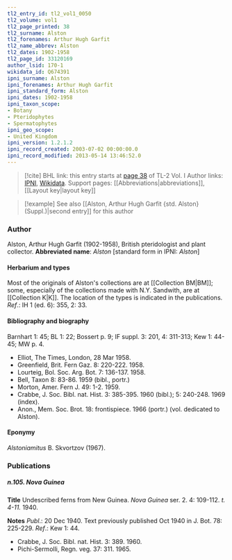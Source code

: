 ```yaml
---
tl2_entry_id: tl2_vol1_0050
tl2_volume: vol1
tl2_page_printed: 38
tl2_surname: Alston
tl2_forenames: Arthur Hugh Garfit
tl2_name_abbrev: Alston
tl2_dates: 1902-1958
tl2_page_id: 33120169
author_lsid: 170-1
wikidata_id: Q674391
ipni_surname: Alston
ipni_forenames: Arthur Hugh Garfit
ipni_standard_form: Alston
ipni_dates: 1902-1958
ipni_taxon_scope: 
- Botany
- Pteridophytes
- Spermatophytes
ipni_geo_scope: 
- United Kingdom
ipni_version: 1.2.1.2
ipni_record_created: 2003-07-02 00:00:00.0
ipni_record_modified: 2013-05-14 13:46:52.0
---
```


> [!cite] BHL link: this entry starts at [page 38](https://www.biodiversitylibrary.org/page/33120169) of TL-2 Vol. I
> Author links: [IPNI](https://www.ipni.org/a/170-1), [Wikidata](https://www.wikidata.org/wiki/Q674391). Support pages: [[Abbreviations|abbreviations]], [[Layout key|layout key]]

> [!example] See also [[Alston, Arthur Hugh Garfit {std. Alston} (Suppl.)|second entry]] for this author

### Author

Alston, Arthur Hugh Garfit (1902-1958), British pteridologist and plant collector. 
**Abbreviated name**: *Alston* \[standard form in IPNI: *Alston*\]

#### Herbarium and types

Most of the originals of Alston's collections are at [[Collection BM|BM]]; some, especially of the collections made with N.Y. Sandwith, are at [[Collection K|K]]. The location of the types is indicated in the publications.
*Ref*.: IH 1 (ed. 6): 355, 2: 33.

#### Bibliography and biography

Barnhart 1: 45; BL 1: 22; Bossert p. 9; IF suppl. 3: 201, 4: 311-313; Kew 1: 44-45; MW p. 4.
- Elliot, The Times, London, 28 Mar 1958.
- Greenfield, Brit. Fern Gaz. 8: 220-222. 1958.
- Lourteig, Bol. Soc. Arg. Bot. 7: 136-137. 1958.
- Bell, Taxon 8: 83-86. 1959 (bibl., portr.)
- Morton, Amer. Fern J. 49: 1-2. 1959.
- Crabbe, J. Soc. Bibl. nat. Hist. 3: 385-395. 1960 (bibl.); 5: 240-248. 1969 (index).
- Anon., Mem. Soc. Brot. 18: frontispiece. 1966 (portr.) (vol. dedicated to Alston).

#### Eponymy

*Alstoniamitus* B. Skvortzov (1967).

### Publications

##### n.105. Nova Guinea

**Title**
Undescribed ferns from New Guinea. *Nova Guinea* ser. 2. 4: 109-112. *t. 4-11.* 1940.

**Notes**
*Publ*.: 20 Dec 1940. Text previously published Oct 1940 in J. Bot. 78: 225-229.
*Ref*.: Kew 1: 44.
- Crabbe, J. Soc. Bibl. nat. Hist. 3: 389. 1960.
- Pichi-Sermolli, Regn. veg. 37: 311. 1965.

